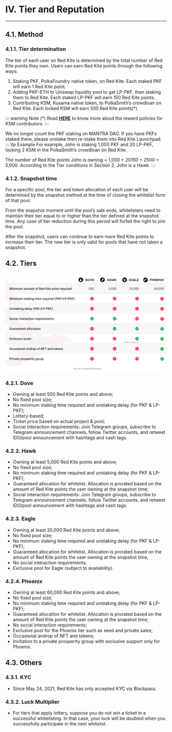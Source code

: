 # IV. Tier and Reputation

---

## 4.1. Method

<h3> 4.1.1. Tier determination </h3>

The tier of each user on Red Kite is determined by the total number of Red Kite points they own. Users can earn Red Kite points through the following ways:
1. Staking PKF, PolkaFoundry native token, on Red Kite. Each staked PKF will earn 1 Red Kite point.
2. Adding PKF-ETH to Uniswap liquidity pool to get LP-PKF, then staking them to Red Kite. Each staked LP-PKF will earn 150 Red Kite points.
3. Contributing KSM, Kusama native token, to PolkaSmith’s crowdloan on Red Kite. Each locked KSM will earn 500 Red Kite points(*)

::: warning Note
(*) Read [**HERE**](https://medium.com/polkafoundry/polkasmith-kusama-parachain-auction-in-a-nutshell-e73892169719) to know more about the reward policies for KSM contributors.
:::

We no longer count the PKF staking on MANTRA DAO. If you have PKFs staked there, please unstake then re-stake them into Red Kite Launchpad.
::: tip Example
For example, John is staking 1,000 PKF and 20 LP-PKF, locking 2 KSM in the PolkaSmith’s crowdloan on Red Kite.

The number of Red Kite points John is owning = 1,000 + 20*150 + 2*500 = 5,000. According to the Tier conditions in Section 2, John is a Hawk.
:::

<h3> 4.1.2. Snapshot time </h3>

For a specific pool, the tier and token allocation of each user will be determined by the snapshot method at the time of closing the whitelist form of that pool.

From the snapshot moment until the pool’s sale ends, whitelisters need to maintain their tier equal to or higher than the tier defined at the snapshot time. Any case of tier reduction during this period will forfeit the right to join the pool.

After the snapshot, users can continue to earn more Red Kite points to increase their tier. The new tier is only valid for pools that have not taken a snapshot.

## 4.2. Tiers

<img src="./tier.png" />

<h3> 4.2.1. Dove </h3>

* Owning at least 500 Red Kite points and above;
* No fixed pool size;
* No minimum staking time required and unstaking delay (for PKF & LP-PKF);
* Lottery-based;
* Ticket price based on actual project & pool;
* Social interaction requirements: Join Telegram groups, subscribe to Telegram announcement channels, follow Twitter accounts, and retweet IDO/pool announcement with hashtags and cash tags.

<h3> 4.2.2. Hawk </h3>

* Owning at least 5,000 Red Kite points and above;
* No fixed pool size;
* No minimum staking time required and unstaking delay (for PKF & LP-PKF);
* Guaranteed allocation for whitelist. Allocation is prorated based on the amount of Red Kite points the user owning at the snapshot time;
* Social interaction requirements: Join Telegram groups, subscribe to Telegram announcement channels, follow Twitter accounts, and retweet IDO/pool announcement with hashtags and cash tags.

<h3> 4.2.3. Eagle </h3>

* Owning at least 20,000 Red Kite points and above;
* No fixed pool size;
* No minimum staking time required and unstaking delay (for PKF & LP-PKF);
* Guaranteed allocation for whitelist. Allocation is prorated based on the amount of Red Kite points the user owning at the snapshot time;
* No social interaction requirements;
* Exclusive pool for Eagle (subject to availability).

<h3> 4.2.4. Phoenix </h3>

* Owning at least 60,000 Red Kite points and above;
* No fixed pool size;
* No minimum staking time required and unstaking delay (for PKF & LP-PKF);
* Guaranteed allocation for whitelist. Allocation is prorated based on the amount of Red Kite points the user owning at the snapshot time;
* No social interaction requirements;
* Exclusive pool for the Phoenix tier such as seed and private sales;
* Occasional airdrop of NFT and tokens;
* Invitation to a private prosperity group with exclusive support only for Phoenix.

## 4.3. Others 

<h3> 4.3.1. KYC </h3>

* Since May 24, 2021, Red Kite has only accepted KYC via Blockpass.

<h3> 4.3.2. Luck Multiplier</h3>

* For tiers that apply lottery, suppose you do not win a ticket in a successful whitelisting. In that case, your luck will be doubled when you successfully participate in the next whitelist.